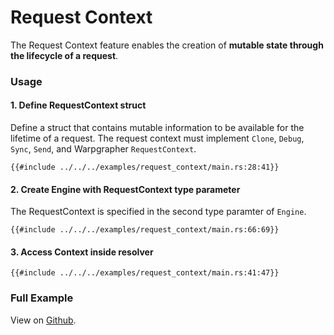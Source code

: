 # Request Context

The Request Context feature enables the creation of **mutable state through the lifecycle of a request**.

### Usage

#### 1. Define RequestContext struct

Define a struct that contains mutable information to be available for the lifetime of a request. The request context must implement `Clone`, `Debug`, `Sync`, `Send`, and Warpgrapher `RequestContext`. 

```rust,no_run,noplayground
{{#include ../../../examples/request_context/main.rs:28:41}}
```

#### 2. Create Engine with RequestContext type parameter

The RequestContext is specified in the second type paramter of `Engine`. 

```rust,no_run,noplayground
{{#include ../../../examples/request_context/main.rs:66:69}}
```

#### 3. Access Context inside resolver

```rust,no_run,noplayground
{{#include ../../../examples/request_context/main.rs:41:47}}
```

### Full Example

View on [Github](https://github.com/warpforge/warpgrapher/blob/v0.8.4/examples/request_context/main.rs).
